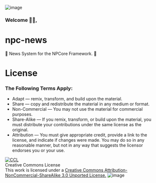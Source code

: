 ![image](https://cdn.discordapp.com/attachments/860905633783480330/866200481540866048/NPCore_Discord_Header.png)
### Welcome 👋🏼,
# npc-news
📰 News System for the NPCore Framework. 🧩
# License
### The Following Terms Apply:
* Adapt — remix, transform, and build upon the material.
* Share — copy and redistribute the material in any medium or format.
* Non-Commercial — You may not use the material for commercial purposes.
* Share-Alike — If you remix, transform, or build upon the material, you must distribute your contributions under the same license as the original.
* Attribution — You must give appropriate credit, provide a link to the license, and indicate if changes were made. You may do so in any reasonable manner, but not in any way that suggests the licensor endorses you or your use.

[![CCL](https://cdn.discordapp.com/attachments/860905633783480330/862426141105455125/CCBYNOSA.png)](http://creativecommons.org/licenses/by-nc-sa/3.0/)
<br>
Creative Commons License
<br>
This work is licensed under a [Creative Commons Attribution-NonCommercial-ShareAlike 3.0 Unported License.](http://creativecommons.org/licenses/by-nc-sa/3.0/) 
![image](https://cdn.discordapp.com/attachments/860905633783480330/866325981340631050/NPC_Header.png)